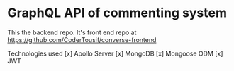 # GraphQL API of commenting system

This the backend repo. It's front end repo at https://github.com/CoderTousif/converse-frontend

Technologies used
[x] Apollo Server
[x] MongoDB
[x] Mongoose ODM
[x] JWT
